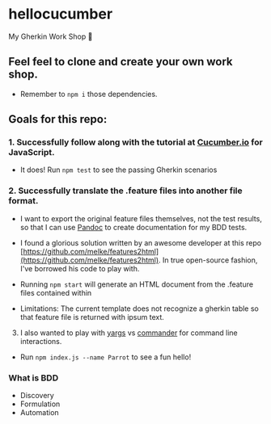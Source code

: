 # hellocucumber
My Gherkin Work Shop 🥒

## Feel feel to clone and create your own work shop. 
* Remember to `npm i` those dependencies.

## Goals for this repo:

### 1. Successfully follow along with the tutorial at [Cucumber.io](https://cucumber.io/docs/guides/10-minute-tutorial/) for JavaScript.  
* It does! Run `npm test` to see the passing Gherkin scenarios

### 2. Successfully translate the .feature files into another file format. 
* I want to export the original feature files themselves, not the test results, so that I can use [Pandoc](https://pandoc.org/scripting-1.11.html) to create documentation for my BDD tests. 
* I found a glorious solution written by an awesome developer at this repo [https://github.com/melke/features2html](https://github.com/melke/features2html). In true open-source fashion, I've borrowed his code to play with.


* Running `npm start` will generate an HTML document from the .feature files contained within 
* Limitations: The current template does not recognize a gherkin table so that feature file is returned with ipsum text.

3. I also wanted to play with [yargs](https://yargs.js.org/) vs [commander](https://www.npmjs.com/package/commander) for command line interactions. 
* Run `npm index.js --name Parrot` to see a fun hello!





### What is BDD
* Discovery
* Formulation
* Automation